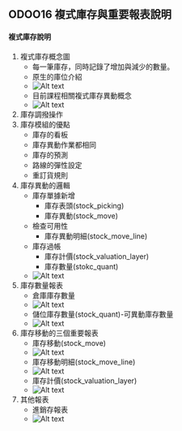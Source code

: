 ## ODOO16 複式庫存與重要報表說明
#### 複式庫存說明
1. 複式庫存概念圖
   + 每一筆庫存，同時記錄了增加與減少的數量。
   + 原生的庫位介紹
   + ![Alt text](https://github.com/ksharry/odoo-repository/blob/main/pic/A5101.png?raw=true)
   + 目前課程相關複式庫存異動概念
   + ![Alt text](https://github.com/ksharry/odoo-repository/blob/main/pic/A5102.png?raw=true)
2. 庫存調撥操作
3. 庫存模組的優點
   + 庫存的看板
   + 庫存異動作業都相同
   + 庫存的預測
   + 路線的彈性設定
   + 重訂貨規則
4. 庫存異動的邏輯
   + 庫存單據新增
     + 庫存表頭(stock_picking)
     + 庫存異動(stock_move)
   + 檢查可用性
     + 庫存異動明細(stock_move_line)
   + 庫存過帳
     + 庫存計價(stock_valuation_layer)
     + 庫存數量(stokc_quant)
   + ![Alt text](https://github.com/ksharry/odoo-repository/blob/main/pic/A5109.png?raw=true)
5. 庫存數量報表
   + 倉庫庫存數量
   + ![Alt text](https://github.com/ksharry/odoo-repository/blob/main/pic/A5107.png?raw=true)
   + 儲位庫存數量(stock_quant)-可異動庫存數量
   + ![Alt text](https://github.com/ksharry/odoo-repository/blob/main/pic/A5106.png?raw=true)
6. 庫存移動的三個重要報表
   + 庫存移動(stock_move)
   + ![Alt text](https://github.com/ksharry/odoo-repository/blob/main/pic/A5103.png?raw=true)
   + 庫存移動明細(stock_move_line)
   + ![Alt text](https://github.com/ksharry/odoo-repository/blob/main/pic/A5104.png?raw=true)
   + 庫存計價(stock_valuation_layer)
   + ![Alt text](https://github.com/ksharry/odoo-repository/blob/main/pic/A5105.png?raw=true)
5. 其他報表
    + 進銷存報表
    + ![Alt text](https://github.com/ksharry/odoo-repository/blob/main/pic/A5108.png?raw=true)
